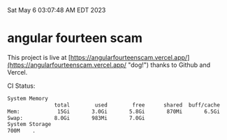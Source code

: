 Sat May  6 03:07:48 AM EDT 2023

# angular fourteen scam


This project is live at [https://angularfourteenscam.vercel.app/](https://angularfourteenscam.vercel.app/ "dog!") thanks to Github and Vercel.

CI Status: 

```bash
System Memory
               total        used        free      shared  buff/cache   available
Mem:            15Gi       3.0Gi       5.8Gi       870Mi       6.5Gi        11Gi
Swap:          8.0Gi       983Mi       7.0Gi
System Storage
700M	.
```
```bash
